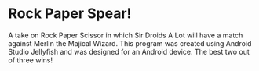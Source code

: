 # Rock Paper Spear!
A take on Rock Paper Scissor in which Sir Droids A Lot will have a match against Merlin the Majical Wizard.
This program was created using Android Studio Jellyfish and was designed for an Android device.
The best two out of three wins!
